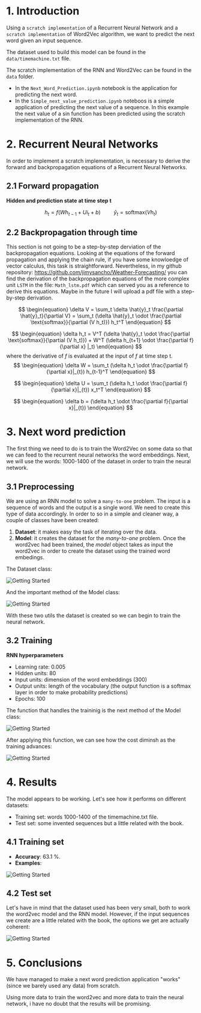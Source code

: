 # 1. Introduction

Using a `scratch implementation` of a Recurrent Neural Network and a `scratch implementation` of Word2Vec algorithm, we want to predict the next word given an input sequence. 

The dataset used to build this model can be found in the `data/timemachine.txt` file. 

The scratch implementation of the RNN and Word2Vec can be found in the `data` folder. 

* In the `Next_Word_Prediction.ipynb` notebook is the application for predicting the next word. 
* In the `Simple_next_value_prediction.ipynb` noteboos is a simple application of predicting the next value of a sequence. In this example the next value of a sin function has been predicted using the scratch implementation of the RNN. 


# 2. Recurrent Neural Networks
In order to implement a scratch implementation, is necessary to derive the forward and backpropagation equations of a Recurrent Neural Networks. 

## 2.1 Forward propagation
**Hidden and prediction state at time step t**

$$
\begin{equation}
h_t = f(W h_{t-1} + U i_t + b) \hspace{1cm} \hat{y}_t = \text{softmax}(V h_t)
\end{equation}
$$

## 2.2 Backpropagation through time

This section is not going to be a step-by-step derviation of the backpropagation equations. Looking at the equations of the forward propagation and applying the chain rule, if you have some knowloedge of vector calculus, this task is straightforward. Nevertheless, in my github repository: https://github.com/jimysancho/Weather-Forecasting/ you can find the derivation of the backpropagation equations of the  more complex unit `LSTM` in the file: `Math_lstm.pdf` which can served you as a reference to derive this equations. Maybe in the future I will upload a pdf file with a step-by-step derivation. 

$$
\begin{equation}
\delta V = \sum_t \delta \hat{y}_t \frac{\partial \hat{y}_t}{\partial V} = \sum_t (\delta \hat{y}_t \odot \frac{\partial \text{softmax}}{\partial (V h_t)}) h_t^T
\end{equation}
$$

$$
\begin{equation}
\delta h_t = V^T (\delta \hat{y}_t \odot \frac{\partial \text{softmax}}{\partial (V h_t)}) + W^T (\delta h_{t+1} \odot \frac{\partial f}{\partial x} |_t)
\end{equation}
$$
where the derivative of $f$ is evaluated at the input of $f$ at time step t. 
$$
\begin{equation}
\delta W = \sum_t (\delta h_t \odot \frac{\partial f}{\partial x}|_{t}) h_{t-1}^T
\end{equation}
$$

$$
\begin{equation}
\delta U = \sum_t (\delta h_t \odot \frac{\partial f}{\partial x}|_{t}) x_t^T
\end{equation}
$$

$$
\begin{equation}
\delta b = (\delta h_t \odot \frac{\partial f}{\partial x}|_{t})
\end{equation}
$$

# 3. Next word prediction

The first thing we need to do is to train the Word2Vec on some data so that we can feed to the recurrent neural networks the word embeddings. 
Next, we will use the words: 1000-1400 of the dataset in order to train the neural network. 

## 3.1 Preprocessing 

We are using an RNN model to solve a `many-to-one` problem. The input is a sequence of words and the output is a single word. We need to create this type of data accordingly. In order to so in a simple and cleaner way, a couple of classes have been created: 

1. **Dataset**: it makes easy the task of iterating over the data. 
2. **Model**: it creates the dataset for the *many-to-one* problem. Once the word2vec had been trained, the *model* object takes as input the word2vec in order to create the dataset using the trained word embedings. 

The Dataset class: 

![Getting Started](./images/dataset_class.png)

And the important method of the Model class: 

![Getting Started](./images/create_dataset.png)

With these two utils the dataset is created so we can begin to train the neural network. 

## 3.2 Training

**RNN hyperparameters**
* Learning rate: 0.005
* Hidden units: 80
* Input units: dimension of the word embeddings (300)
* Output units: length of the vocabulary (the output function is a softmax layer in order to make probability predictions)
* Epochs: 100

The function that handles the traininig is the next method of the Model class: 

![Getting Started](./images/train_model.png)

After applying this function, we can see how the cost diminsh as the training advances: 

![Getting Started](./images/next_word_cost.png)


# 4. Results
The model appears to be working. Let's see how it performs on different datasets: 
* Training set: words 1000-1400 of the timemachine.txt file. 
* Test set: some invented sequences but a little related with the book. 

## 4.1 Training set
* **Accuracy**: 63.1 %. 
* **Examples**: 

![Getting Started](./images/train_examples.png)

## 4.2 Test set

Let's have in mind that the dataset used has been very small, both to work the word2vec model and the RNN model. However, if the input sequences we create are a little related with the book, the options we get are actually coherent: 

![Getting Started](./images/test_examples.png)

# 5. Conclusions

We have managed to make a next word prediction application "works" (since we barely used any data) from scratch. 

Using more data to train the word2vec and more data to train the neural network, i have no doubt that the results will be promising. 